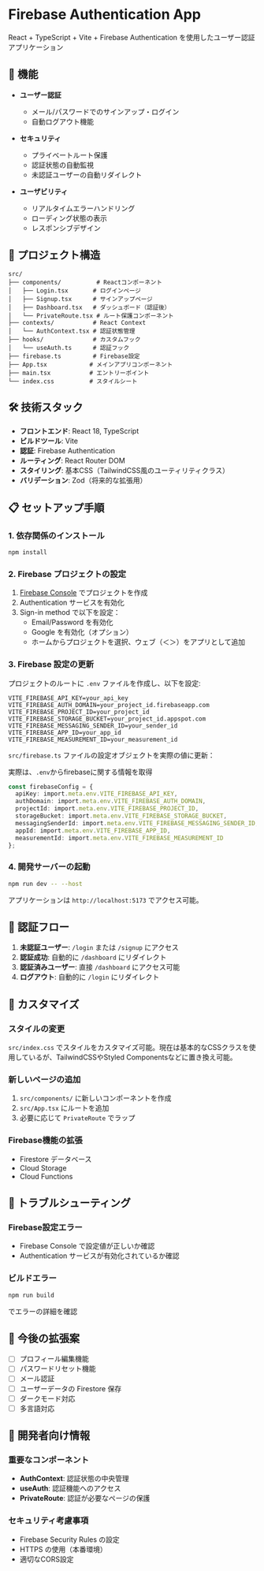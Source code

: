 # Firebase Authentication App

React + TypeScript + Vite + Firebase Authentication を使用したユーザー認証アプリケーション

## 🚀 機能

- **ユーザー認証**
  - メール/パスワードでのサインアップ・ログイン
  - 自動ログアウト機能
  
- **セキュリティ**
  - プライベートルート保護
  - 認証状態の自動監視
  - 未認証ユーザーの自動リダイレクト

- **ユーザビリティ**
  - リアルタイムエラーハンドリング
  - ローディング状態の表示
  - レスポンシブデザイン

## 📁 プロジェクト構造

```
src/
├── components/          # Reactコンポーネント
│   ├── Login.tsx       # ログインページ
│   ├── Signup.tsx      # サインアップページ
│   ├── Dashboard.tsx   # ダッシュボード（認証後）
│   └── PrivateRoute.tsx # ルート保護コンポーネント
├── contexts/           # React Context
│   └── AuthContext.tsx # 認証状態管理
├── hooks/              # カスタムフック
│   └── useAuth.ts      # 認証フック
├── firebase.ts         # Firebase設定
├── App.tsx            # メインアプリコンポーネント
├── main.tsx           # エントリーポイント
└── index.css          # スタイルシート
```

## 🛠 技術スタック

- **フロントエンド**: React 18, TypeScript
- **ビルドツール**: Vite
- **認証**: Firebase Authentication
- **ルーティング**: React Router DOM
- **スタイリング**: 基本CSS（TailwindCSS風のユーティリティクラス）
- **バリデーション**: Zod（将来的な拡張用）

## 📋 セットアップ手順

### 1. 依存関係のインストール

```bash
npm install
```

### 2. Firebase プロジェクトの設定

1. [Firebase Console](https://console.firebase.google.com/) でプロジェクトを作成
2. Authentication サービスを有効化
3. Sign-in method で以下を設定：
   - Email/Password を有効化
   - Google を有効化（オプション）
   - ホームからプロジェクトを選択、ウェブ（＜＞）をアプリとして追加

### 3. Firebase 設定の更新

プロジェクトのルートに `.env` ファイルを作成し、以下を設定:

```env
VITE_FIREBASE_API_KEY=your_api_key
VITE_FIREBASE_AUTH_DOMAIN=your_project_id.firebaseapp.com
VITE_FIREBASE_PROJECT_ID=your_project_id
VITE_FIREBASE_STORAGE_BUCKET=your_project_id.appspot.com
VITE_FIREBASE_MESSAGING_SENDER_ID=your_sender_id
VITE_FIREBASE_APP_ID=your_app_id
VITE_FIREBASE_MEASUREMENT_ID=your_measurement_id
```

`src/firebase.ts` ファイルの設定オブジェクトを実際の値に更新：

実際は、`.env`からfirebaseに関する情報を取得
```typescript
const firebaseConfig = {
  apiKey: import.meta.env.VITE_FIREBASE_API_KEY,
  authDomain: import.meta.env.VITE_FIREBASE_AUTH_DOMAIN,
  projectId: import.meta.env.VITE_FIREBASE_PROJECT_ID,
  storageBucket: import.meta.env.VITE_FIREBASE_STORAGE_BUCKET,
  messagingSenderId: import.meta.env.VITE_FIREBASE_MESSAGING_SENDER_ID,
  appId: import.meta.env.VITE_FIREBASE_APP_ID,
  measurementId: import.meta.env.VITE_FIREBASE_MEASUREMENT_ID
};
```

### 4. 開発サーバーの起動

```bash
npm run dev -- --host
```

アプリケーションは `http://localhost:5173` でアクセス可能。

## 🔐 認証フロー

1. **未認証ユーザー**: `/login` または `/signup` にアクセス
2. **認証成功**: 自動的に `/dashboard` にリダイレクト
3. **認証済みユーザー**: 直接 `/dashboard` にアクセス可能
4. **ログアウト**: 自動的に `/login` にリダイレクト

## 🎨 カスタマイズ

### スタイルの変更

`src/index.css` でスタイルをカスタマイズ可能。現在は基本的なCSSクラスを使用しているが、TailwindCSSやStyled Componentsなどに置き換え可能。

### 新しいページの追加

1. `src/components/` に新しいコンポーネントを作成
2. `src/App.tsx` にルートを追加
3. 必要に応じて `PrivateRoute` でラップ

### Firebase機能の拡張

- Firestore データベース
- Cloud Storage
- Cloud Functions

## 🐛 トラブルシューティング

### Firebase設定エラー

- Firebase Console で設定値が正しいか確認
- Authentication サービスが有効化されているか確認

### ビルドエラー

```bash
npm run build
```

でエラーの詳細を確認

## 📝 今後の拡張案

- [ ] プロフィール編集機能
- [ ] パスワードリセット機能
- [ ] メール認証
- [ ] ユーザーデータの Firestore 保存
- [ ] ダークモード対応
- [ ] 多言語対応

## 🤝 開発者向け情報

### 重要なコンポーネント

- **AuthContext**: 認証状態の中央管理
- **useAuth**: 認証機能へのアクセス
- **PrivateRoute**: 認証が必要なページの保護

### セキュリティ考慮事項

- Firebase Security Rules の設定
- HTTPS の使用（本番環境）
- 適切なCORS設定

